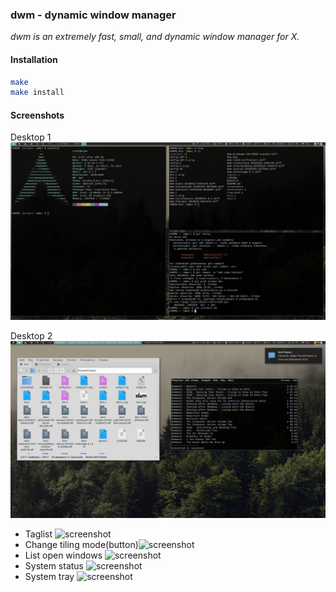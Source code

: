 ### dwm - dynamic window manager
*dwm is an extremely fast, small, and dynamic window manager for X.*

#### Installation

```bash
make
make install
```
#### Screenshots
Desktop 1
![screenshot](./screenshots/desktop-1.png)


Desktop 2
![screenshot](./screenshots/desktop-2.png)


* Taglist ![screenshot](./screenshots/tags.png)
* Change tiling mode(button)![screenshot](./screenshots/tiling-mode.png)
* List open windows ![screenshot](./screenshots/windows-list.png)
* System status ![screenshot](./screenshots/status.png)
* System tray ![screenshot](./screenshots/tray.png)
